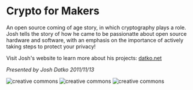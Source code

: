 # Crypto for Makers

An open source coming of age story, in which cryptography plays a role. Josh tells the story of how he came to be passionatte about open source hardware and software, with an emphasis on the importance of actively taking steps to protect your privacy! 

Visit Josh's website to learn more about his projects: [datko.net](http://datko.net/)

*Presented by Josh Datko 2011/11/13*

![creative commons](https://raw.github.com/lovelandcreatorspace/presentations/master/crypto_for_makers/img/creativecommons.png) 
![creative commons](https://raw.github.com/lovelandcreatorspace/presentations/master/crypto_for_makers/img/tor.png) 
![creative commons](https://raw.github.com/lovelandcreatorspace/presentations/master/crypto_for_makers/img/opensource.png) 
